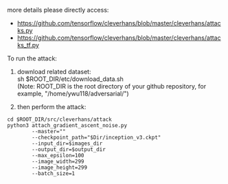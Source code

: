 
 more details please directly access:
- https://github.com/tensorflow/cleverhans/blob/master/cleverhans/attacks.py
- https://github.com/tensorflow/cleverhans/blob/master/cleverhans/attacks_tf.py

To run the attack:

1) download related dataset:  <br>
       sh $ROOT_DIR/etc/download_data.sh  <br>
       (Note: ROOT_DIR is the root directory of your github repository, for example, "/home/ywu118/adversarial/")

2) then perform the attack: <br>

```
cd $ROOT_DIR/src/cleverhans/attack 
python3 attach_gradient_ascent_noise.py  
        --master=""
        --checkpoint_path="$Dir/inception_v3.ckpt"
        --input_dir=$images_dir
        --output_dir=$output_dir
        --max_epsilon=100 
        --image_width=299
        --image_height=299 
        --batch_size=1
```

